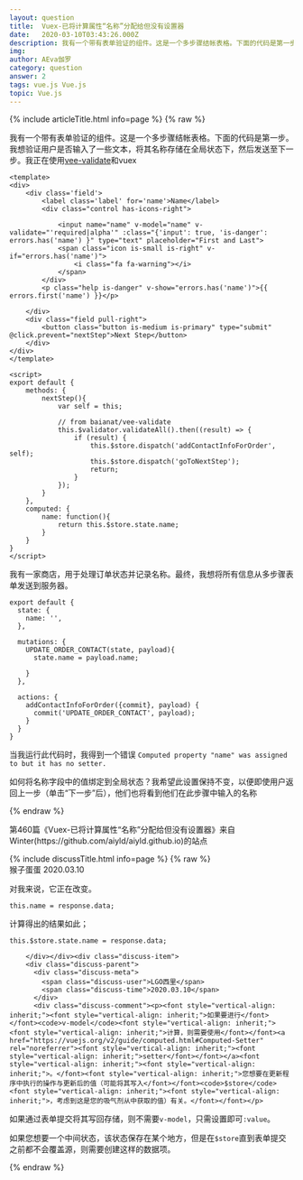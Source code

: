 ```yaml
---
layout: question
title:  Vuex-已将计算属性“名称”分配给但没有设置器
date:   2020-03-10T03:43:26.000Z
description: 我有一个带有表单验证的组件。这是一个多步骤结帐表格。下面的代码是第一步。我想验证用户是否输入了一些文本，将其名称存储在全局状态下，然后发送至下一步。我正在...
img: 
author: AEva伽罗
category: question
answer: 2
tags: vue.js Vue.js
topic: Vue.js
---
```

<div class="article-root">
  <div class="article">
    {% include articleTitle.html info=page %}
    {% raw %}
    <div class="article-content"><p><font style="vertical-align: inherit;"><font style="vertical-align: inherit;">我有一个带有表单验证的组件。</font><font style="vertical-align: inherit;">这是一个多步骤结帐表格。</font><font style="vertical-align: inherit;">下面的代码是第一步。</font><font style="vertical-align: inherit;">我想验证用户是否输入了一些文本，将其名称存储在全局状态下，然后发送至下一步。</font><font style="vertical-align: inherit;">我正在使用</font></font><a href="https://github.com/baianat/vee-validate" rel="noreferrer"><font style="vertical-align: inherit;"><font style="vertical-align: inherit;">vee-validate</font></font></a><font style="vertical-align: inherit;"><font style="vertical-align: inherit;">和vuex</font></font></p>

<pre><code>&lt;template&gt;<font></font>
&lt;div&gt;<font></font>
    &lt;div class='field'&gt;<font></font>
        &lt;label class='label' for='name'&gt;Name&lt;/label&gt;<font></font>
        &lt;div class="control has-icons-right"&gt;<font></font>
<font></font>
            &lt;input name="name" v-model="name" v-validate="'required|alpha'" :class="{'input': true, 'is-danger': errors.has('name') }" type="text" placeholder="First and Last"&gt;<font></font>
            &lt;span class="icon is-small is-right" v-if="errors.has('name')"&gt;<font></font>
                &lt;i class="fa fa-warning"&gt;&lt;/i&gt;<font></font>
            &lt;/span&gt;<font></font>
        &lt;/div&gt;<font></font>
        &lt;p class="help is-danger" v-show="errors.has('name')"&gt;{{ errors.first('name') }}&lt;/p&gt;<font></font>
<font></font>
    &lt;/div&gt;<font></font>
    &lt;div class="field pull-right"&gt;<font></font>
        &lt;button class="button is-medium is-primary" type="submit" @click.prevent="nextStep"&gt;Next Step&lt;/button&gt;<font></font>
    &lt;/div&gt;<font></font>
&lt;/div&gt;<font></font>
&lt;/template&gt;<font></font>
<font></font>
&lt;script&gt;<font></font>
export default {<font></font>
    methods: {<font></font>
        nextStep(){<font></font>
            var self = this;<font></font>
<font></font>
            // from baianat/vee-validate<font></font>
            this.$validator.validateAll().then((result) =&gt; {<font></font>
                if (result) {<font></font>
                    this.$store.dispatch('addContactInfoForOrder', self);<font></font>
                    this.$store.dispatch('goToNextStep');<font></font>
                    return;<font></font>
                }<font></font>
            });<font></font>
        }<font></font>
    },<font></font>
    computed: {<font></font>
        name: function(){<font></font>
            return this.$store.state.name;<font></font>
        }<font></font>
    }<font></font>
}<font></font>
&lt;/script&gt;<font></font>
</code></pre>

<p><font style="vertical-align: inherit;"><font style="vertical-align: inherit;">我有一家商店，用于处理订单状态并记录名称。</font><font style="vertical-align: inherit;">最终，我想将所有信息从多步骤表单发送到服务器。</font></font></p>

<pre><code>export default {<font></font>
  state: {<font></font>
    name: '',<font></font>
  },<font></font>
<font></font>
  mutations: {<font></font>
    UPDATE_ORDER_CONTACT(state, payload){<font></font>
      state.name = payload.name;<font></font>
<font></font>
    }<font></font>
  },<font></font>
<font></font>
  actions: {<font></font>
    addContactInfoForOrder({commit}, payload) {<font></font>
      commit('UPDATE_ORDER_CONTACT', payload);<font></font>
    }<font></font>
  }<font></font>
}<font></font>
</code></pre>

<p><font style="vertical-align: inherit;"><font style="vertical-align: inherit;">当我运行此代码时，我得到一个错误 </font></font><code>Computed property "name" was assigned to but it has no setter.</code></p>

<p><font style="vertical-align: inherit;"><font style="vertical-align: inherit;">如何将名称字段中的值绑定到全局状态？</font><font style="vertical-align: inherit;">我希望此设置保持不变，以便即使用户返回上一步（单击“下一步”后），他们也将看到他们在此步骤中输入的名称</font></font></p></div>
    {% endraw %}
  </div>
  <p class="winter_mark">第460篇《Vuex-已将计算属性“名称”分配给但没有设置器》来自Winter(https://github.com/aiyld/aiyld.github.io)的站点</p>
  <div class="discuss-wrapper">
    {% include discussTitle.html info=page %}
    {% raw %}
    <div class="discuss-item">
        <div class="discuss-parent">
          <div class="discuss-meta">
            <span class="discuss-user">猴子蛋蛋</span>
            <span class="discuss-time">2020.03.10</span>
          </div>
          <div class="discuss-comment"><p><font style="vertical-align: inherit;"><font style="vertical-align: inherit;">对我来说，它正在改变。</font></font></p>

<pre><code>this.name = response.data;
</code></pre>

<p><font style="vertical-align: inherit;"><font style="vertical-align: inherit;">计算得出的结果如此；</font></font></p>

<pre><code>this.$store.state.name = response.data;
</code></pre></div>
        </div></div><div class="discuss-item">
        <div class="discuss-parent">
          <div class="discuss-meta">
            <span class="discuss-user">LGO西里</span>
            <span class="discuss-time">2020.03.10</span>
          </div>
          <div class="discuss-comment"><p><font style="vertical-align: inherit;"><font style="vertical-align: inherit;">如果要进行</font></font><code>v-model</code><font style="vertical-align: inherit;"><font style="vertical-align: inherit;">计算，则需要使用</font></font><a href="https://vuejs.org/v2/guide/computed.html#Computed-Setter" rel="noreferrer"><font style="vertical-align: inherit;"><font style="vertical-align: inherit;">setter</font></font></a><font style="vertical-align: inherit;"><font style="vertical-align: inherit;">。</font><font style="vertical-align: inherit;">您想要在更新程序中执行的操作与更新后的值（可能将其写入</font></font><code>$store</code><font style="vertical-align: inherit;"><font style="vertical-align: inherit;">，考虑到这是您的吸气剂从中获取的值）有关。</font></font></p>

<p><font style="vertical-align: inherit;"><font style="vertical-align: inherit;">如果通过表单提交将其写回存储，则不需要</font></font><code>v-model</code><font style="vertical-align: inherit;"><font style="vertical-align: inherit;">，只需设置即可</font></font><code>:value</code><font style="vertical-align: inherit;"><font style="vertical-align: inherit;">。</font></font></p>

<p><font style="vertical-align: inherit;"><font style="vertical-align: inherit;">如果您想要一个中间状态，该状态保存在某个地方，但是在</font></font><code>$store</code><font style="vertical-align: inherit;"><font style="vertical-align: inherit;">直到表单提交之前</font><font style="vertical-align: inherit;">都不会覆盖源，则</font><font style="vertical-align: inherit;">需要创建这样的数据项。</font></font></p></div>
        </div></div>
    {% endraw %}
  </div>
<div>
